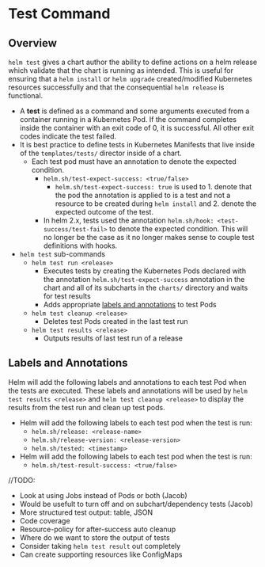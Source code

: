 # Test Command

## Overview

`helm test` gives a chart author the ability to define actions on a helm release which validate that the chart is running as intended. This is useful for ensuring that a `helm install` or `helm upgrade` created/modified Kubernetes resources successfully and that the consequential `helm release` is functional.
* A **test** is defined as a command and some arguments executed from a container running in a Kubernetes Pod. If the command completes inside the container with an exit code of 0, it is successful. All other exit codes indicate the test failed.
* It is best practice to define tests in Kubernetes Manifests that live inside of the `templates/tests/` director inside of a chart.
  * Each test pod must have an annotation to denote the expected condition.
    * `helm.sh/test-expect-success: <true/false>`
      * `helm.sh/test-expect-success: true` is used to 1. denote that the pod the annotation is applied to is a test and not a resource to be created during `helm install` and 2. denote the expected outcome of the test.
    * In helm 2.x, tests used the annotation `helm.sh/hook: <test-success/test-fail>` to denote the expected condition. This will no longer be the case as it no longer makes sense to couple test definitions with hooks.
* `helm test` sub-commands
    * `helm test run <release>`
        * Executes tests by creating the Kubernetes Pods declared with the annotation `helm.sh/test-expect-success` annotation in the chart and all of its subcharts in the `charts/` directory and waits for test results
        * Adds appropriate [labels and annotations](#labels-and-annotations) to test Pods
    * `helm test cleanup <release>`
        * Deletes test Pods created in the last test run
    * `helm test results <release>`
        * Outputs results of last test run of a release

## Labels and Annotations
Helm will add the following labels and annotations to each test Pod when the tests are executed. These labels and annotations will be used by `helm test results <release>` and `helm test cleanup <release>` to display the results from the test run and clean up test pods.
* Helm will add the following labels to each test pod when the test is run:
  * `helm.sh/release: <release-name>`
  * `helm.sh/release-version: <release-version>`
  * `helm.sh/tested: <timestamp> `
* Helm will add the following labels to each test pod when the test is run:
  * `helm.sh/test-result-success: <true/false>`


//TODO:
* Look at using Jobs instead of Pods or both (Jacob)
* Would be usefult to turn off and on subchart/dependency tests (Jacob)
* More structured test output: table, JSON
* Code coverage
* Resource-policy for after-success auto cleanup
* Where do we want to store the output of tests
* Consider taking `helm test result` out completely
* Can create supporting resources like ConfigMaps
